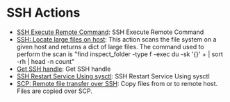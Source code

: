 # SSH Actions

* [SSH Execute Remote Command](https://github.com/unskript/Awesome-CloudOps-Automation/tree/master/SSH/legos/ssh\_execute\_remote\_command/README.md): SSH Execute Remote Command
* [SSH: Locate large files on host](https://github.com/unskript/Awesome-CloudOps-Automation/tree/master/SSH/legos/ssh\_find\_large\_files/README.md): This action scans the file system on a given host and returns a dict of large files. The command used to perform the scan is "find inspect\_folder -type f -exec du -sk '{}' + | sort -rh | head -n count"
* [Get SSH handle](https://github.com/unskript/Awesome-CloudOps-Automation/tree/master/SSH/legos/ssh\_get\_handle/README.md): Get SSH handle
* [SSH Restart Service Using sysctl](https://github.com/unskript/Awesome-CloudOps-Automation/tree/master/SSH/legos/ssh\_restart\_service\_using\_sysctl/README.md): SSH Restart Service Using sysctl
* [SCP: Remote file transfer over SSH](https://github.com/unskript/Awesome-CloudOps-Automation/tree/master/SSH/legos/ssh\_scp/README.md): Copy files from or to remote host. Files are copied over SCP.
